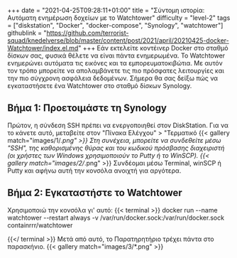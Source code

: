 +++
date = "2021-04-25T09:28:11+01:00"
title = "Σύντομη ιστορία: Αυτόματη ενημέρωση δοχείων με το Watchtower"
difficulty = "level-2"
tags = ["diskstation", "Docker", "docker-compose", "Synology", "watchtower"]
githublink = "https://github.com/terrorist-squad/knedelverse/blob/master/content/post/2021/april/20210425-docker-Watchtower/index.el.md"
+++
Εάν εκτελείτε κοντέινερ Docker στο σταθμό δίσκων σας, φυσικά θέλετε να είναι πάντα ενημερωμένα. Το Watchtower ενημερώνει αυτόματα τις εικόνες και τα εμπορευματοκιβώτια. Με αυτόν τον τρόπο μπορείτε να απολαμβάνετε τις πιο πρόσφατες λειτουργίες και την πιο σύγχρονη ασφάλεια δεδομένων. Σήμερα θα σας δείξω πώς να εγκαταστήσετε ένα Watchtower στο σταθμό δίσκων Synology.
## Βήμα 1: Προετοιμάστε τη Synology
Πρώτον, η σύνδεση SSH πρέπει να ενεργοποιηθεί στον DiskStation. Για να το κάνετε αυτό, μεταβείτε στον "Πίνακα Ελέγχου" > "Τερματικό
{{< gallery match="images/1/*.png" >}}
Στη συνέχεια, μπορείτε να συνδεθείτε μέσω "SSH", της καθορισμένης θύρας και του κωδικού πρόσβασης διαχειριστή (οι χρήστες των Windows χρησιμοποιούν το Putty ή το WinSCP).
{{< gallery match="images/2/*.png" >}}
Συνδέομαι μέσω Terminal, winSCP ή Putty και αφήνω αυτή την κονσόλα ανοιχτή για αργότερα.
## Βήμα 2: Εγκαταστήστε το Watchtower
Χρησιμοποιώ την κονσόλα γι' αυτό:
{{< terminal >}}
docker run --name watchtower --restart always -v /var/run/docker.sock:/var/run/docker.sock containrrr/watchtower

{{</ terminal >}}
Μετά από αυτό, το Παρατηρητήριο τρέχει πάντα στο παρασκήνιο.
{{< gallery match="images/3/*.png" >}}

